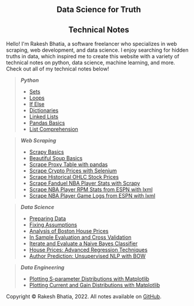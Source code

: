 ## <center>Data Science for Truth</center>
## <center>Technical Notes</center>

Hello! I'm Rakesh Bhatia, a software freelancer who specializes in web scraping, web development, and data science. I enjoy searching for hidden truths in data, which inspired me to create this website with a variety of technical notes on python, data science, machine learning, and more. Check out all of my technical notes below!

> **_Python_**
> - [Sets](https://rakeshbhatia.github.io/notes/content/python/sets)
> - [Loops](https://rakeshbhatia.github.io/notes/content/python/loops)
> - [If Else](https://rakeshbhatia.github.io/notes/content/python/if_else)
> - [Dictionaries](https://rakeshbhatia.github.io/notes/content/python/dictionaries)
> - [Linked Lists](https://rakeshbhatia.github.io/notes/content/python/linked_lists)
> - [Pandas Basics](https://rakeshbhatia.github.io/notes/content/python/pandas_basics)
> - [List Comprehension](https://rakeshbhatia.github.io/notes/content/python/list_comprehension)

> **_Web Scraping_**
> - [Scrapy Basics](https://rakeshbhatia.github.io/notes/content/web_scraping/scrapy_basics)
> - [Beautiful Soup Basics](https://rakeshbhatia.github.io/notes/content/web_scraping/beautiful_soup_basics)
> - [Scrape Proxy Table with pandas](https://rakeshbhatia.github.io/notes/content/web_scraping/scrape_proxy_table_with_pandas.html)
> - [Scrape Crypto Prices with Selenium](https://rakeshbhatia.github.io/notes/content/web_scraping/scrape_crypto_prices_with_selenium.html)
> - [Scrape Historical OHLC Stock Prices](https://rakeshbhatia.github.io/notes/content/web_scraping/scrape_historical_ohlc_stock_prices)
> - [Scrape Fanduel NBA Player Stats with Scrapy](https://rakeshbhatia.github.io/notes/content/web_scraping/scrape_fanduel_nba_player_stats_with_scrapy)
> - [Scrape NBA Player RPM Stats from ESPN with lxml](https://rakeshbhatia.github.io/notes/content/web_scraping/scrape_nba_player_rpm_stats_from_espn_with_lxml)
> - [Scrape NBA Player Game Logs from ESPN with lxml](https://rakeshbhatia.github.io/notes/content/web_scraping/scrape_nba_player_game_logs_from_espn_with_lxml)

> **_Data Science_**
> - [Preparing Data](https://rakeshbhatia.github.io/notes/content/data_science/preparing_data)
> - [Fixing Assumptions](https://rakeshbhatia.github.io/notes/content/data_science/fixing_assumptions)
> - [Analysis of Boston House Prices](https://rakeshbhatia.github.io/notes/content/data_science/analysis_of_boston_house_prices)
> - [In Sample Evaluation and Cross Validation](https://rakeshbhatia.github.io/notes/content/data_science/in_sample_evaluation_and_cross_validation)
> - [Iterate and Evaluate a Naive Bayes Classifier](https://rakeshbhatia.github.io/notes/content/data_science/iterate_and_evaluate_a_naive_bayes_classifier)
> - [House Prices: Advanced Regression Techniques](https://rakeshbhatia.github.io/notes/content/data_science/house_prices_advanced_regression_techniques)
> - [Author Prediction: Unsupervised NLP with BOW](https://rakeshbhatia.github.io/notes/content/data_science/author_prediction_unsupervised_nlp_with_bow)

> **_Data Engineering_**
> - [Plotting S-parameter Distributions with Matplotlib](https://rakeshbhatia.github.io/notes/content/data_engineering/plotting_s_parameter_distributions_with_matplotlib)
> - [Plotting Current and Gain Distributions with Matplotlib](https://rakeshbhatia.github.io/notes/content/data_engineering/plotting_current_and_gain_distributions_with_matplotlib)

Copyright © Rakesh Bhatia, 2022. All notes available on [GitHub](https://github.com/rakeshbhatia/notes).
